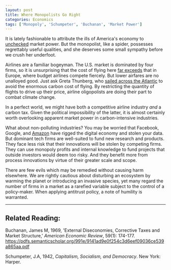 ```yaml
---
layout: post
title: Where Monopolists Go Right
categories: Economics
tags: ['Monopoly', 'Schumpeter', 'Buchanan', 'Market Power']
---
```


It is lately fashionable to attribute the ills of America's economy to [unchecked](https://www.nytimes.com/2019/11/10/opinion/big-business-consumer-prices.html) market power. But the monopolist, like a spider, possesses regrettably useful qualities, and she deserves some small sympathy before we crush her underfoot.

Airlines are a familiar bogeyman. The U.S. market is dominated by four firms, so it is unsurprising that the cost of flying here [far exceeds](https://www.economist.com/leaders/2017/04/22/a-lack-of-competition-explains-the-flaws-in-american-aviation) that in Europe, where budget airlines compete fiercely. But lower airfares are no unalloyed good. Just ask Greta Thunberg, who [sailed across the Atlantic](https://en.wikipedia.org/wiki/Voyage_of_Greta_Thunberg) to avoid the enormous carbon cost of flying. By restricting the quantity of flights to drive up their price, airline oligopolists are doing their part to combat climate change.

In a perfect world, we might have both a competitive airline industry *and* a carbon tax. Given the political impossibility of the latter, it is almost certainly worth overlooking apparent market power in carbon-intensive industries.

What about non-polluting industries? You may be worried that Facebook, Google, and [Amazon](https://www.yalelawjournal.org/note/amazons-antitrust-paradox) have rigged the digital economy and stolen your data. But dominant tech firms are well-suited to fund new research and products. They face less risk that their innovations will be stolen by competing firms. They can use monopoly profits and internal knowledge to fund projects that outside investors would deem too risky. And they benefit more from process innovations by virtue of their greater scale and scope.

There are few evils which may be remedied without causing harm elsewhere. We are rightly cautious about disturbing an ecosystem by warming the planet or introducing an invasive species, yet many regard the number of firms in a market as a rarefied variable subject to the control of a policy-maker. When applying antitrust policy, a note of humility is warranted.

---

## Related Reading:

Buchanan, James M, 1969, 'External Diseconomies, Corrective Taxes and Market Structure,' *American Economic Review*, 59(1): 174-177. <https://pdfs.semanticscholar.org/991e/9141ad9e0f254c3d6eef09036ce539a865aa.pdf>

Schumpeter, J.A, 1942, *Capitalism, Socialism, and Democracy*. New York: Harper.
